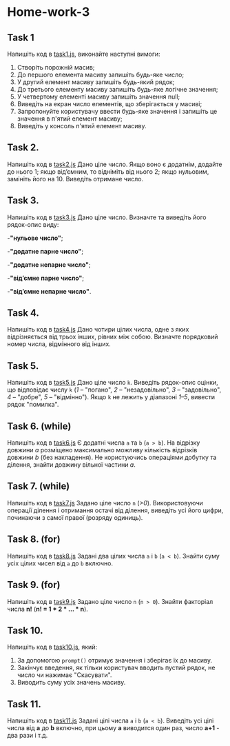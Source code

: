 # Home-work-3

## Task 1
Напишіть код в [task1.js](./task1.js), виконайте наступні вимоги:
1. Створіть порожній масив;
2. До першого елемента масиву запишіть будь-яке число;
3. У другий елемент масиву запишіть будь-який рядок;
4. До третього елементу масиву запишіть будь-яке логічне значення;
5. У четвертому елементі масиву запишіть значення null;
6. Виведіть на екран число елементів, що зберігається у масиві;
7. Запропонуйте користувачу ввести будь-яке значення і запишіть це значення в п'ятий елемент масиву;
8. Виведіть у консоль п'ятий елемент масиву.

## Task 2.
Напишіть код в [task2.js](./task2.js)
Дано ціле число. Якщо воно є додатнім, додайте до нього 1; якщо від’ємним, то відніміть від нього 2; якщо нульовим, замініть його на 10. Виведіть отримане число.

## Task 3.
Напишіть код в [task3.js](./task3.js)
Дано ціле число. Визначте та виведіть його рядок-опис виду:

-**"нульове число"**;

-**"додатне парне число"**;

-**"додатне непарне число"**;

-**"від’ємне парне число"**;

-**"від’ємне непарне число"**.

## Task 4.
Напишіть код в [task4.js](./task4.js)
Дано чотири цілих числа, одне з яких відрізняється від трьох інших, рівних між собою. Визначте порядковий номер числа, відмінного від інших.

## Task 5.
Напишіть код в [task5.js](./task5.js)
Дано ціле число `k`. Виведіть рядок-опис оцінки, що відповідає числу `k` (*1* – "погано", *2* – "незадовільно", *3* – "задовільно", *4* – "добре", *5* – "відмінно"). Якщо `k` не лежить у діапазоні *1–5*, вивести рядок "помилка".

## Task 6. (while)
Напишіть код в [task6.js](./task6.js)
Є додатні числа `a` та `b` (`a > b`). На відрізку довжини *a* розміщено максимально можливу кількість відрізків довжини *b* (без накладення). Не користуючись операціями добутку та ділення, знайти довжину вільної частини *a*.

## Task 7. (while)
Напишіть код в [task7.js](./task7.js)
Задано ціле число `n` (*>0*). Використовуючи операції ділення і отримання остачі від ділення, виведіть усі його цифри, починаючи з самої правої (розряду одиниць).

## Task 8. (for)
Напишіть код в [task8.js](./task8.js)
Задані два цілих числа `a` і `b` (`a < b`). Знайти суму усіх цілих чисел від `a` до `b` включно.

## Task 9. (for)
Напишіть код в [task9.js](./task9.js)
Задано ціле число `n` (`n > 0`). Знайти факторіал числа **n!** (**n! = 1 * 2 * … * n**).

## Task 10.
Напишіть код в [task10.js](./task10.js), який:
1. За допомогою `prompt()` отримує значення і зберігає їх до масиву.
2. Закінчує введення, як тільки користувач вводить пустий рядок, не число чи нажимає "Скасувати".
3. Виводить суму усіх значень масиву.

## Task 11.
Напишіть код в [task11.js](./task11.js)
Задані цілі числа `a` і `b` (`a < b`). Виведіть усі цілі числа від **a** до **b** включно, при цьому **a** виводится один раз, число **а+1** - два рази і т.д.
